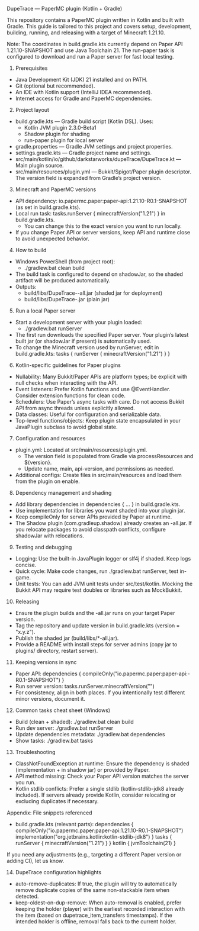 DupeTrace — PaperMC plugin (Kotlin + Gradle)

This repository contains a PaperMC plugin written in Kotlin and built with Gradle. This guide is tailored to this project and covers setup, development, building, running, and releasing with a target of Minecraft 1.21.10.

Note: The coordinates in build.gradle.kts currently depend on Paper API 1.21.10-SNAPSHOT and use Java Toolchain 21. The run-paper task is configured to download and run a Paper server for fast local testing.

1) Prerequisites
- Java Development Kit (JDK) 21 installed and on PATH.
- Git (optional but recommended).
- An IDE with Kotlin support (IntelliJ IDEA recommended).
- Internet access for Gradle and PaperMC dependencies.

2) Project layout
- build.gradle.kts — Gradle build script (Kotlin DSL). Uses:
  - Kotlin JVM plugin 2.3.0-Beta1
  - Shadow plugin for shading
  - run-paper plugin for local server
- gradle.properties — Gradle JVM settings and project properties.
- settings.gradle.kts — Gradle project name and settings.
- src/main/kotlin/io/github/darkstarworks/dupeTrace/DupeTrace.kt — Main plugin source.
- src/main/resources/plugin.yml — Bukkit/Spigot/Paper plugin descriptor. The version field is expanded from Gradle’s project version.

3) Minecraft and PaperMC versions
- API dependency: io.papermc.paper:paper-api:1.21.10-R0.1-SNAPSHOT (as set in build.gradle.kts).
- Local run task: tasks.runServer { minecraftVersion("1.21") } in build.gradle.kts.
  - You can change this to the exact version you want to run locally.
- If you change Paper API or server versions, keep API and runtime close to avoid unexpected behavior.

4) How to build
- Windows PowerShell (from project root):
  - ./gradlew.bat clean build
- The build task is configured to depend on shadowJar, so the shaded artifact will be produced automatically.
- Outputs:
  - build/libs/DupeTrace-<version>-all.jar (shaded jar for deployment)
  - build/libs/DupeTrace-<version>.jar (plain jar)

5) Run a local Paper server
- Start a development server with your plugin loaded:
  - ./gradlew.bat runServer
- The first run downloads the specified Paper server. Your plugin’s latest built jar (or shadowJar if present) is automatically used.
- To change the Minecraft version used by runServer, edit in build.gradle.kts:
  tasks {
    runServer {
      minecraftVersion("1.21")
    }
  }

6) Kotlin-specific guidelines for Paper plugins
- Nullability: Many Bukkit/Paper APIs are platform types; be explicit with null checks when interacting with the API.
- Event listeners: Prefer Kotlin functions and use @EventHandler. Consider extension functions for clean code.
- Schedulers: Use Paper’s async tasks with care. Do not access Bukkit API from async threads unless explicitly allowed.
- Data classes: Useful for configuration and serializable data.
- Top-level functions/objects: Keep plugin state encapsulated in your JavaPlugin subclass to avoid global state.

7) Configuration and resources
- plugin.yml: Located at src/main/resources/plugin.yml.
  - The version field is populated from Gradle via processResources and ${version}.
  - Update name, main, api-version, and permissions as needed.
- Additional configs: Create files in src/main/resources and load them from the plugin on enable.

8) Dependency management and shading
- Add library dependencies in dependencies { ... } in build.gradle.kts.
- Use implementation for libraries you want shaded into your plugin jar.
- Keep compileOnly for server APIs provided by Paper at runtime.
- The Shadow plugin (com.gradleup.shadow) already creates an -all.jar. If you relocate packages to avoid classpath conflicts, configure shadowJar with relocations.

9) Testing and debugging
- Logging: Use the built-in JavaPlugin logger or slf4j if shaded. Keep logs concise.
- Quick cycle: Make code changes, run ./gradlew.bat runServer, test in-game.
- Unit tests: You can add JVM unit tests under src/test/kotlin. Mocking the Bukkit API may require test doubles or libraries such as MockBukkit.

10) Releasing
- Ensure the plugin builds and the -all.jar runs on your target Paper version.
- Tag the repository and update version in build.gradle.kts (version = "x.y.z").
- Publish the shaded jar (build/libs/*-all.jar).
- Provide a README with install steps for server admins (copy jar to plugins/ directory, restart server).

11) Keeping versions in sync
- Paper API:
  dependencies {
    compileOnly("io.papermc.paper:paper-api:<mc-version>-R0.1-SNAPSHOT")
  }
- Run server version:
  tasks.runServer.minecraftVersion("<mc-version>")
- For consistency, align <mc-version> in both places. If you intentionally test different minor versions, document it.

12) Common tasks cheat sheet (Windows)
- Build (clean + shaded):
  ./gradlew.bat clean build
- Run dev server:
  ./gradlew.bat runServer
- Update dependencies metadata:
  ./gradlew.bat dependencies
- Show tasks:
  ./gradlew.bat tasks

13) Troubleshooting
- ClassNotFoundException at runtime: Ensure the dependency is shaded (implementation + in shadow jar) or provided by Paper.
- API method missing: Check your Paper API version matches the server you run.
- Kotlin stdlib conflicts: Prefer a single stdlib (kotlin-stdlib-jdk8 already included). If servers already provide Kotlin, consider relocating or excluding duplicates if necessary.

Appendix: File snippets referenced
- build.gradle.kts (relevant parts):
  dependencies {
    compileOnly("io.papermc.paper:paper-api:1.21.10-R0.1-SNAPSHOT")
    implementation("org.jetbrains.kotlin:kotlin-stdlib-jdk8")
  }
  tasks {
    runServer {
      minecraftVersion("1.21")
    }
  }
  kotlin {
    jvmToolchain(21)
  }

If you need any adjustments (e.g., targeting a different Paper version or adding CI), let us know.

14) DupeTrace configuration highlights
- auto-remove-duplicates: If true, the plugin will try to automatically remove duplicate copies of the same non-stackable item when detected.
- keep-oldest-on-dup-remove: When auto-removal is enabled, prefer keeping the holder (player) with the earliest recorded interaction with the item (based on dupetrace_item_transfers timestamps). If the intended holder is offline, removal falls back to the current holder.
